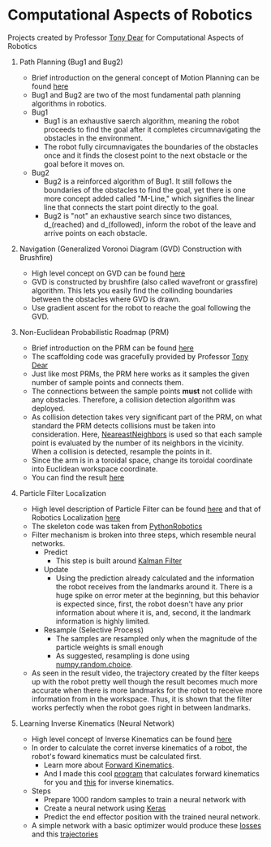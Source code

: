 # Computational Aspects of Robotics
Projects created by Professor [Tony Dear](https://www.engineering.columbia.edu/faculty/tony-dear) for Computational Aspects of Robotics

1. Path Planning (Bug1 and Bug2)
    - Brief introduction on the general concept of Motion Planning can be found [here](https://en.wikipedia.org/wiki/Motion_planning#:~:text=Motion%20planning%2C%20also%20path%20planning,animation%2C%20robotics%20and%20computer%20games.)
    - Bug1 and Bug2 are two of the most fundamental path planning algorithms in robotics.
    - Bug1
        - Bug1 is an exhaustive saerch algorithm, meaning the robot proceeds to find the goal after it completes circumnavigating the obstacles in the environment.
        - The robot fully circumnavigates the boundaries of the obstacles once and it finds the closest point to the next obstacle or the goal before it moves on. 
    - Bug2
        - Bug2 is a reinforced algorithm of Bug1. It still follows the boundaries of the obstacles to find the goal, yet there is one more concept added called "M-Line," which signifies the linear line that connects the start point directly to the goal.
        - Bug2 is "not" an exhaustive search since two distances, d_(reached) and d_(followed), inform the robot of the leave and arrive points on each obstacle.
        
2. Navigation (Generalized Voronoi Diagram (GVD) Construction with Brushfire)
    - High level concept on GVD can be found [here](https://www.cs.columbia.edu/~pblaer/projects/path_planner/)
    - GVD is constructed by brushfire (also called wavefront or grassfire) algorithm. This lets you easily find the collinding boundaries between the obstacles where GVD is drawn.
    - Use gradient ascent for the robot to reache the goal following the GVD.

3. Non-Euclidean Probabilistic Roadmap (PRM)
    - Brief introduction on the PRM can be found [here](http://www.cs.columbia.edu/~allen/F15/NOTES/Probabilisticpath.pdf) 
    - The scaffolding code was gracefully provided by Professor [Tony Dear](https://www.engineering.columbia.edu/faculty/tony-dear)
    - Just like most PRMs, the PRM here works as it samples the given number of sample points and connects them.
    - The connections between the sample points **must** not collide with any obstacles. Therefore, a collision detection algorithm was deployed.
    - As collision detection takes very significant part of the PRM, on what standard the PRM detects collisions must be taken into consideration. Here, [NeareastNeighbors](https://scikit-learn.org/stable/modules/generated/sklearn.neighbors.NearestNeighbors.html) is used so that each sample point is evaluated by the number of its neighbors in the vicinity. When a collision is detected, resample the points in it.
    - Since the arm is in a toroidal space, change its toroidal coordinate into Euclidean workspace coordinate.
    - You can find the result [here](https://www.youtube.com/watch?v=k7dJsFfELGA&ab_channel=JinhoLee)

4. Particle Filter Localization
    - High level description of Particle Filter can be found [here](https://en.wikipedia.org/wiki/Particle_filter) and that of Robotics Localization [here](https://en.wikipedia.org/wiki/Robot_navigation)
    - The skeleton code was taken from [PythonRobotics](https://pythonrobotics.readthedocs.io/en/latest/modules/localization.html#particle-filter-localization)
    - Filter mechanism is broken into three steps, which resemble neural networks.
        - Predict
            - This step is built around [Kalman Filter](https://en.wikipedia.org/wiki/Kalman_filter)
        - Update
            - Using the prediction already calculated and the information the robot receives from the landmarks around it. There is a huge spike on error meter at the beginning, but this behavior is expected since, first, the robot doesn't have any prior information about where it is, and, second, it the landmark information is highly limited.
        - Resample (Selective Process)
            - The samples are resampled only when the magnitude of the particle weights is small enough 
            - As suggested, resampling is done using [numpy.random.choice](https://numpy.org/doc/stable/reference/random/generated/numpy.random.choice.html).
    - As seen in the result video, the trajectory created by the filter keeps up with the robot pretty well though the result becomes much more accurate when there is more landmarks for the robot to receive more information from in the workspace. Thus, it is shown that the filter works perfectly when the robot goes right in between landmarks.
    
5. Learning Inverse Kinematics (Neural Network)
    - High level concept of Inverse Kinematics can be found [here](https://en.wikipedia.org/wiki/Inverse_kinematics)
    - In order to calculate the corret inverse kinematics of a robot, the robot's foward kinematics must be calculated first. 
        - Learn more about [Forward Kinematics](https://en.wikipedia.org/wiki/Forward_kinematics).
        - And I made this cool [program](https://github.com/JinhoLee93/Robotics/blob/main/learning_inverse_kinematics/forward_kinematics.py) that calculates forward kinematics for you and [this](https://github.com/JinhoLee93/Robotics/blob/main/learning_inverse_kinematics/inverse_kinematics.py) for inverse kinematics.
    - Steps
        - Prepare 1000 random samples to train a neural network with
        - Create a neural network using [Keras](https://www.tensorflow.org/tutorials/keras/regression#a_dnn_regression)
        - Predict the end effector position with the trained neural network.
    - A simple network with a basic optimizer would produce these [losses](https://github.com/JinhoLee93/Robotics/blob/main/learning_inverse_kinematics/losses.png) and this [trajectories](https://github.com/JinhoLee93/Robotics/blob/main/learning_inverse_kinematics/trajectories.png)
